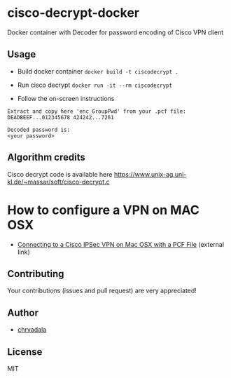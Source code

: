 # cisco-decrypt-docker
Docker container with Decoder for password encoding of Cisco VPN client

## Usage

- Build docker container
`docker build -t ciscodecrypt .`

- Run cisco decrypt
`docker run -it --rm ciscodecrypt`

- Follow the on-screen instructions
```
Extract and copy here 'enc_GroupPwd' from your .pcf file:
DEADBEEF...012345678 424242...7261

Decoded password is:
<your password>
```


## Algorithm credits
Cisco decrypt code is available here https://www.unix-ag.uni-kl.de/~massar/soft/cisco-decrypt.c

# How to configure a VPN on MAC OSX
- [Connecting to a Cisco IPSec VPN on Mac OSX with a PCF File](http://brandonclapp.com/connecting-to-a-cisco-ipsec-vpn-on-mac-osx-with-a-pcf-file/) (external link)

## Contributing
Your contributions (issues and pull request) are very appreciated!

## Author
- [chrvadala](https://github.com/chrvadala)

## License
MIT
